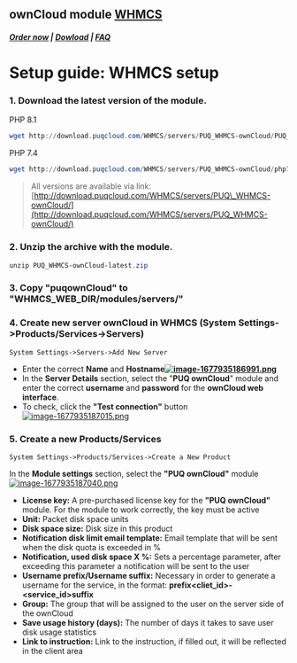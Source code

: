 ## ownCloud module **[WHMCS](https://puqcloud.com/link.php?id=77)**

#####  [Order now](https://puqcloud.com/whmcs-module-owncloud.php) | [Dowload](https://download.puqcloud.com/WHMCS/servers/PUQ_WHMCS-ownCloud/) | [FAQ](https://faq.puqcloud.com/)

# Setup guide: WHMCS setup

### 1. Download the latest version of the module.

PHP 8.1

```Powershell
wget http://download.puqcloud.com/WHMCS/servers/PUQ_WHMCS-ownCloud/PUQ_WHMCS-ownCloud-latest.zip
```

PHP 7.4

```Powershell
wget http://download.puqcloud.com/WHMCS/servers/PUQ_WHMCS-ownCloud/php74/PUQ_WHMCS-ownCloud-latest.zip
```

>All versions are available via link: [http://download.puqcloud.com/WHMCS/servers/PUQ\_WHMCS-ownCloud/](http://download.puqcloud.com/WHMCS/servers/PUQ_WHMCS-ownCloud/)

### 2. Unzip the archive with the module.

```Powershell
unzip PUQ_WHMCS-ownCloud-latest.zip
```

### 3. Copy "puqownCloud" to "WHMCS\_WEB\_DIR/modules/servers/"

### 4. Create new server ownCloud in WHMCS (System Settings-&gt;Products/Services-&gt;Servers)

```
System Settings->Servers->Add New Server
```

- Enter the correct **Name** and **Hostname[![image-1677935186991.png](https://doc.puq.info/uploads/images/gallery/2023-03/scaled-1680-/image-1677935186991.png)](https://doc.puq.info/uploads/images/gallery/2023-03/image-1677935186991.png)**
- In the **Server Details** section, select the "**PUQ ownCloud**" module and enter the correct **username** and **password** for the **ownCloud web interface**.
- To check, click the **"Test connection"** button[![image-1677935187015.png](https://doc.puq.info/uploads/images/gallery/2023-03/scaled-1680-/image-1677935187015.png)](https://doc.puq.info/uploads/images/gallery/2023-03/image-1677935187015.png)

### 5. Create a new Products/Services

```
System Settings->Products/Services->Create a New Product
```

In the **Module settings** section, select the **"PUQ ownCloud"** module[![image-1677935187040.png](https://doc.puq.info/uploads/images/gallery/2023-03/scaled-1680-/image-1677935187040.png)](https://doc.puq.info/uploads/images/gallery/2023-03/image-1677935187040.png)

- **License key:** A pre-purchased license key for the **"PUQ ownCloud"** module. For the module to work correctly, the key must be active
- **Unit:** Packet disk space units
- **Disk space size:** Disk size in this product
- **Notification disk limit email template:** Email template that will be sent when the disk quota is exceeded in %
- **Notification, used disk space X %:** Sets a percentage parameter, after exceeding this parameter a notification will be sent to the user
- **Username prefix/Username suffix:** Necessary in order to generate a username for the service, in the format: **prefix&lt;cliet\_id&gt;-&lt;service\_id&gt;suffix**
- **Group:** The group that will be assigned to the user on the server side of the ownCloud
- **Save usage history (days):** The number of days it takes to save user disk usage statistics
- **Link to instruction:** Link to the instruction, if filled out, it will be reflected in the client area
